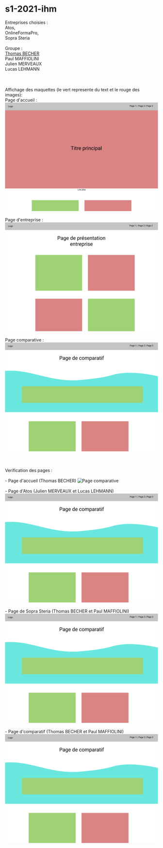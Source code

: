 # s1-2021-ihm
Entreprises choisies : <br>
Atos, <br>
OnlineFormaPro,<br>
Sopra Steria<br><br>
Groupe :<br>
    [Thomas BECHER](mailto:thomas.becher@edu.univ-fconte.fr?subject=[SAE_S1.06-A2])<br>
    Paul MAFFIOLINI<br>
    Julien MERVEAUX<br>
    Lucas LEHMANN<br><br>
    <br><br>Affichage des maquettes (le vert represente du text et le rouge des images):
    <br>
    Page d'accueil : <br>
    ![Accueil](https://github.com/sae2021a2BECHER/s1-2021-ihm/blob/main/images/pagehome.png)<br><br>
    Page d'entreprise : <br>
    ![Page d'entreprise](https://github.com/sae2021a2BECHER/s1-2021-ihm/blob/main/images/pageentreprise.png)<br><br>
    Page comparative : <br>
    ![Page comparative](https://github.com/sae2021a2BECHER/s1-2021-ihm/blob/main/images/pagecomparatif.png)<br><br>
    <br><br>
    Verification des pages :
    <br><br>
    - Page d'accueil (Thomas BECHER)
    ![Page comparative](https://github.com/sae2021a2BECHER/s1-2021-ihm/blob/main/ressources/valid-compa.png)<br><br>
    - Page d'Atos (Julien MERVEAUX et Lucas LEHMANN)
    ![Page comparative](https://github.com/sae2021a2BECHER/s1-2021-ihm/blob/main/images/pagecomparatif.png)<br><br>
    - Page de Sopra Steria (Thomas BECHER et Paul MAFFIOLINI)
    ![Page comparative](https://github.com/sae2021a2BECHER/s1-2021-ihm/blob/main/images/pagecomparatif.png)<br><br>
    - Page d'comparatif (Thomas BECHER et Paul MAFFIOLINI)
    ![Page comparative](https://github.com/sae2021a2BECHER/s1-2021-ihm/blob/main/images/pagecomparatif.png)<br><br>
